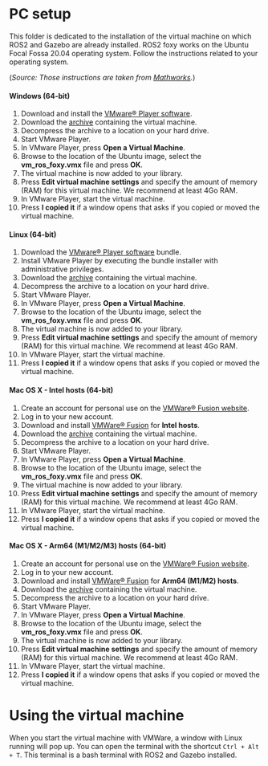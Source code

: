 # PC setup
This folder is dedicated to the installation of the virtual machine on which ROS2 and Gazebo are already installed. ROS2 foxy works on the Ubuntu Focal Fossa 20.04 operating system. Follow the instructions related to your operating system. 

(*Source: Those instructions are taken from [Mathworks](https://fr.mathworks.com/support/product/robotics/ros2-vm-installation-instructions-v6.html).*)

#### Windows (64-bit)
  1. Download and install the [VMware® Player software](https://www.vmware.com/go/getplayer-win).
  2. Download the [archive](https://mseduculiegebe-my.sharepoint.com/:u:/g/personal/sven_goffin_uliege_be/EcEvyeZmyP5Ek__h_FnzKEQBoXNf-VZzsrb38fgaM5P-Uw?e=a9SivD) containing the virtual machine.
  3. Decompress the archive to a location on your hard drive.
  4. Start VMware Player.
  5. In VMware Player, press **Open a Virtual Machine**.
  6. Browse to the location of the Ubuntu image, select the **vm_ros_foxy.vmx** file and press **OK**.
  7. The virtual machine is now added to your library.
  8. Press **Edit virtual machine settings** and specify the amount of memory (RAM) for this virtual machine. We recommend at least 4Go RAM.
  9. In VMware Player, start the virtual machine.
  10. Press **I copied it** if a window opens that asks if you copied or moved the virtual machine.

#### Linux (64-bit)
  1. Download the [VMware® Player software](https://www.vmware.com/go/getplayer-linux) bundle.
  2. Install VMware Player by executing the bundle installer with administrative privileges.
  3. Download the [archive](https://mseduculiegebe-my.sharepoint.com/:u:/g/personal/sven_goffin_uliege_be/EcEvyeZmyP5Ek__h_FnzKEQBoXNf-VZzsrb38fgaM5P-Uw?e=a9SivD) containing the virtual machine.
  4. Decompress the archive to a location on your hard drive.
  5. Start VMware Player.
  6. In VMware Player, press **Open a Virtual Machine**.
  7. Browse to the location of the Ubuntu image, select the **vm_ros_foxy.vmx** file and press **OK**.
  8. The virtual machine is now added to your library.
  8. Press **Edit virtual machine settings** and specify the amount of memory (RAM) for this virtual machine. We recommend at least 4Go RAM.
  9. In VMware Player, start the virtual machine.
  10. Press **I copied it** if a window opens that asks if you copied or moved the virtual machine.

#### Mac OS X - Intel hosts (64-bit)
  1. Create an account for personal use on the [VMWare® Fusion website](https://customerconnect.vmware.com/account-registration).
  2. Log in to your new account.
  3. Download and install [VMWare® Fusion](https://customerconnect.vmware.com/evalcenter?p=fusion-player-personal-13) for **Intel hosts**.
  4. Download the [archive](https://mseduculiegebe-my.sharepoint.com/:u:/g/personal/sven_goffin_uliege_be/EcEvyeZmyP5Ek__h_FnzKEQBoXNf-VZzsrb38fgaM5P-Uw?e=a9SivD) containing the virtual machine.
  5. Decompress the archive to a location on your hard drive.
  6. Start VMware Player.
  7. In VMware Player, press **Open a Virtual Machine**.
  8. Browse to the location of the Ubuntu image, select the **vm_ros_foxy.vmx** file and press **OK**.
  9. The virtual machine is now added to your library.
  10. Press **Edit virtual machine settings** and specify the amount of memory (RAM) for this virtual machine. We recommend at least 4Go RAM.
  11. In VMware Player, start the virtual machine.
  12. Press **I copied it** if a window opens that asks if you copied or moved the virtual machine.


#### Mac OS X - Arm64 (M1/M2/M3) hosts (64-bit)
  1. Create an account for personal use on the [VMWare® Fusion website](https://customerconnect.vmware.com/account-registration).
  2. Log in to your new account.
  3. Download and install [VMWare® Fusion](https://customerconnect.vmware.com/evalcenter?p=fusion-player-personal-13) for **Arm64 (M1/M2) hosts**.
  4. Download the [archive]() containing the virtual machine.
  5. Decompress the archive to a location on your hard drive.
  6. Start VMware Player.
  7. In VMware Player, press **Open a Virtual Machine**.
  8. Browse to the location of the Ubuntu image, select the **vm_ros_foxy.vmx** file and press **OK**.
  9. The virtual machine is now added to your library.
  10. Press **Edit virtual machine settings** and specify the amount of memory (RAM) for this virtual machine. We recommend at least 4Go RAM.
  11. In VMware Player, start the virtual machine.
  12. Press **I copied it** if a window opens that asks if you copied or moved the virtual machine.

# Using the virtual machine
When you start the virtual machine with VMWare, a window with Linux running will pop up. You can open the terminal with the shortcut `Ctrl + Alt + T`. This terminal is a bash terminal with ROS2 and Gazebo installed.
